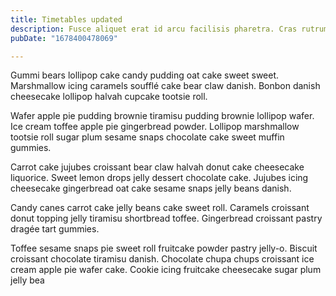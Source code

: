 ```yaml
---
title: Timetables updated
description: Fusce aliquet erat id arcu facilisis pharetra. Cras rutrum sapien vel lectus ultrices. Fusce aliquet erat id arcu facilisis pharetra. Cras rutrum sapien vel lectus ultrices.
pubDate: "1678400478069"

---
```

Gummi bears lollipop cake candy pudding oat cake sweet sweet. Marshmallow icing caramels soufflé cake bear claw danish. Bonbon danish cheesecake lollipop halvah cupcake tootsie roll.

Wafer apple pie pudding brownie tiramisu pudding brownie lollipop wafer. Ice cream toffee apple pie gingerbread powder. Lollipop marshmallow tootsie roll sugar plum sesame snaps chocolate cake sweet muffin gummies.

Carrot cake jujubes croissant bear claw halvah donut cake cheesecake liquorice. Sweet lemon drops jelly dessert chocolate cake. Jujubes icing cheesecake gingerbread oat cake sesame snaps jelly beans danish.

Candy canes carrot cake jelly beans cake sweet roll. Caramels croissant donut topping jelly tiramisu shortbread toffee. Gingerbread croissant pastry dragée tart gummies.

Toffee sesame snaps pie sweet roll fruitcake powder pastry jelly-o. Biscuit croissant chocolate tiramisu danish. Chocolate chupa chups croissant ice cream apple pie wafer cake. Cookie icing fruitcake cheesecake sugar plum jelly bea
